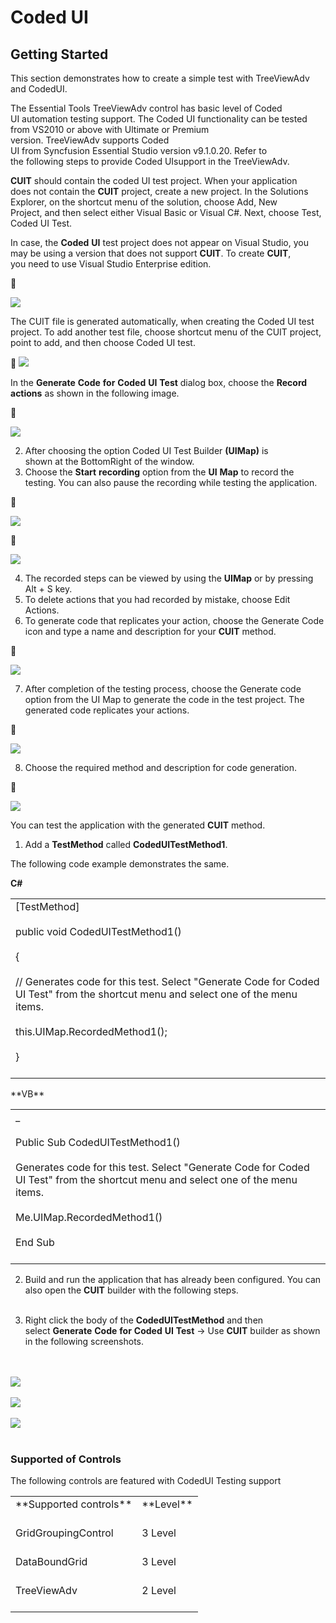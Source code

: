 ﻿# Coded UI

## Getting Started

This section demonstrates how to create a simple test with TreeViewAdv and CodedUI.

The Essential Tools TreeViewAdv control has basic level of Coded UI automation testing support. The Coded UI functionality can be tested from VS2010 or above with Ultimate or Premium version. TreeViewAdv supports Coded UI from Syncfusion Essential Studio version v9.1.0.20. Refer to the following steps to provide Coded UIsupport in the TreeViewAdv.





**CUIT** should contain the coded UI test project. When your application does not contain the **CUIT** project, create a new project. In the Solutions Explorer, on the shortcut menu of the solution, choose Add, New Project, and then select either Visual Basic or Visual C#. Next, choose Test, Coded UI Test.

In case, the **Coded** **UI** test project does not appear on Visual Studio, you may be using a version that does not support **CUIT**. To create **CUIT**, you need to use Visual Studio Enterprise edition.



![](GettingStarted_Images/CreatingTestApplication.png)



The CUIT file is generated automatically, when creating the Coded UI test project. To add another test file, choose shortcut menu of the CUIT project, point to add, and then choose Coded UI test.


![](GettingStarted_Images/AddingCodedUI.png)

In the **Generate** **Code** **for** **Coded** **UI** **Test** dialog box, choose the **Record** **actions** as shown in the following image.





![](GettingStarted_Images/RecordingOption.png)

2) After choosing the option Coded UI Test Builder **(**UIMap**)** is shown at the BottomRight of the window.
3) Choose the **Start** **recording** option from the **UI** **Map** to record the testing. You can also pause the recording while testing the application.





![](GettingStarted_Images/RecordingFromUIMap.png)





![](GettingStarted_Images/PauseRecordingFromUIMap.png)

4) The recorded steps can be viewed by using the **UIMap** or by pressing Alt + S key.
5) To delete actions that you had recorded by mistake, choose Edit Actions.
6) To generate code that replicates your action, choose the Generate Code icon and type a name and description for your **CUIT** method.





![](GettingStarted_Images/RecordedSteps.png)

7) After completion of the testing process, choose the Generate code option from the UI Map to generate the code in the test project. The generated code replicates your actions.





![](GettingStarted_Images/GenerateCodedUIMap.png)

8) Choose the required method and description for code generation.





![](GettingStarted_Images/GenerateCodeWindowForUIMap.png)




You can test the application with the generated **CUIT** method.

1) Add a **TestMethod** called **CodedUITestMethod1**.



The following code example demonstrates the same.

**C#**

<table>
<tr>
<td>
[TestMethod]<br/><br/>public void CodedUITestMethod1()<br/><br/>{<br/><br/>// Generates code for this test. Select "Generate Code for Coded UI Test" from the shortcut menu and select one of the menu items.<br/><br/>this.UIMap.RecordedMethod1();<br/><br/>}<br/><br/></td></tr>
</table>
**VB**

<table>
<tr>
<td>
<TestMethod> _<br/><br/>Public Sub CodedUITestMethod1()<br/><br/>Generates code for this test. Select "Generate Code for Coded UI Test" from the shortcut menu and select one of the menu items.<br/><br/>Me.UIMap.RecordedMethod1()<br/><br/>End Sub<br/><br/></td></tr>
</table>


2) Build and run the application that has already been configured. You can also open the **CUIT** builder with the following steps.<br/><br/></td></tr>

3) Right click the body of the **CodedUITestMethod** and then select **Generate** **Code** **for** **Coded** **UI** **Test** -> Use **CUIT** builder as shown in the following screenshots.

<br/><br/>
![](GettingStarted_Images/OpeningCodedUITestBuilder.png)
<br/><br/>
![](GettingStarted_Images/CodedUIMap.png)
<br/><br/>
![](GettingStarted_Images/AssetWindowForTreeViewAdv.png)
<br/><br/>

### Supported of Controls

The following controls are featured with CodedUI Testing support

<table>
<tr>
<td>
**Supported controls**<br/><br/></td><td>
**Level**<br/><br/></td></tr>
<tr>
<td>
GridGroupingControl<br/><br/></td><td>
3 Level<br/><br/></td></tr>
<tr>
<td>
DataBoundGrid<br/><br/></td><td>
3 Level<br/><br/></td></tr>
<tr>
<td>
TreeViewAdv<br/><br/></td><td>
2 Level<br/><br/></td></tr>
</table>
 

